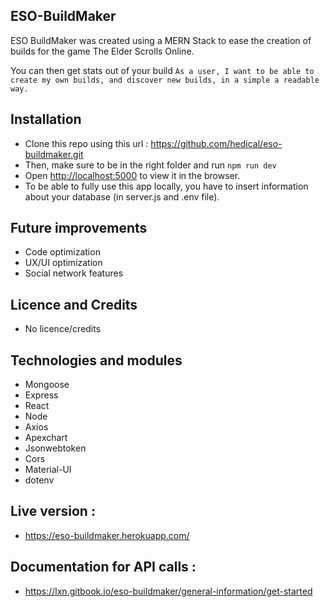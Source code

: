 ## ESO-BuildMaker
ESO BuildMaker was created using a MERN Stack to ease the creation of builds for the game The Elder Scrolls Online.

You can then get stats out of your build
`As a user, I want to be able to create my own builds, and discover new builds, in a simple a readable way.`

## Installation

- Clone this repo using this url : https://github.com/hedical/eso-buildmaker.git
- Then, make sure to be in the right folder and run `npm run dev`
- Open [http://localhost:5000](http://localhost:5000) to view it in the browser.
- To be able to fully use this app locally, you have to insert information about your database (in server.js and .env file).

## Future improvements

- Code optimization
- UX/UI optimization
- Social network features

## Licence and Credits

- No licence/credits

## Technologies and modules
- Mongoose
- Express
- React
- Node
- Axios
- Apexchart
- Jsonwebtoken
- Cors
- Material-UI
- dotenv

## Live version :

- https://eso-buildmaker.herokuapp.com/


## Documentation for API calls :

- https://lxn.gitbook.io/eso-buildmaker/general-information/get-started

